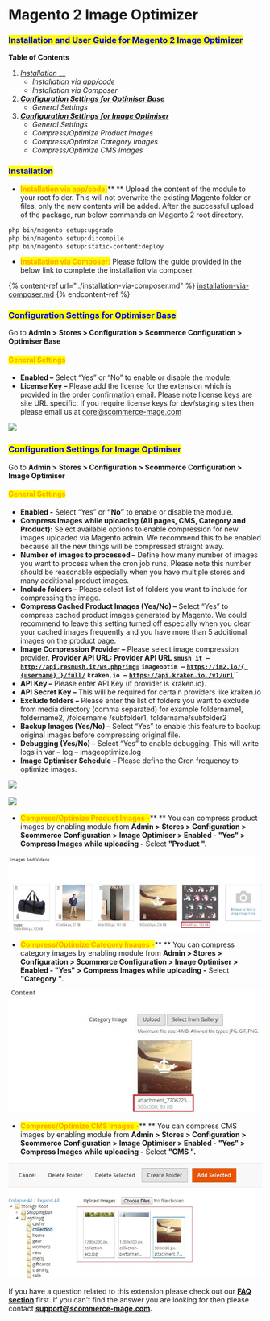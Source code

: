 # Magento 2 Image Optimizer

### <mark style="color:blue;">Installation and User Guide for Magento 2 Image Optimizer</mark>&#x20;

**Table of Contents**

1. [_Installation_ ](magento-2-image-optimizer.md#\_toc\_250004)__
   * _Installation via app/code_&#x20;
   * _Installation via Composer_
2. __[_Configuration Settings for Optimiser Base_ ](magento-2-image-optimizer.md#\_toc\_250003)__
   * _General Settings_&#x20;
3. __[_Configuration Settings for Image Optimiser_ ](magento-2-image-optimizer.md#\_toc\_250001)__
   * _General Settings_&#x20;
   * _Compress/Optimize Product Images_&#x20;
   * _Compress/Optimize Category Images_&#x20;
   * _Compress/Optimize CMS Images_&#x20;

### <mark style="color:blue;">Installation</mark> <a href="#_toc_250004" id="_toc_250004"></a>

* <mark style="color:orange;">**Installation via app/code:**</mark>** ** Upload the content of the module to your root folder. This will not overwrite the existing Magento folder or files, only the new contents will be added. After the successful upload of the package, run below commands on Magento 2 root directory.

```
php bin/magento setup:upgrade
php bin/magento setup:di:compile
php bin/magento setup:static-content:deploy
```

* <mark style="color:orange;">**Installation via Composer:**</mark> Please follow the guide provided in the below link to complete the installation via composer.

{% content-ref url="../installation-via-composer.md" %}
[installation-via-composer.md](../installation-via-composer.md)
{% endcontent-ref %}

### <mark style="color:blue;">Configuration Settings for Optimiser Base</mark> <a href="#_toc_250003" id="_toc_250003"></a>

Go to **Admin > Stores > Configuration > Scommerce Configuration > Optimiser Base**

#### <mark style="color:orange;">General Settings</mark> <a href="#_toc_250002" id="_toc_250002"></a>

* **Enabled –** Select “Yes” or “No” to enable or disable the module.
* **License Key –** Please add the license for the extension which is provided in the order confirmation email. Please note license keys are site URL specific. If you require license keys for dev/staging sites then please email us at [core@scommerce-mage.com](mailto:core@scommerce-mage.com)

![](../../.gitbook/assets/config\_speed.png)

### <mark style="color:blue;">Configuration Settings for Image Optimiser</mark> <a href="#_toc_250001" id="_toc_250001"></a>

Go to **Admin > Stores > Configuration > Scommerce Configuration > Image Optimiser**

#### <mark style="color:orange;">General Settings</mark> <a href="#_toc_250000" id="_toc_250000"></a>

* **Enabled -** Select “Yes” or **“**No**”** to enable or disable the module.
* **Compress Images while uploading (All pages, CMS, Category and Product):** Select available options to enable compression for new images uploaded via Magento admin. We recommend this to be enabled because all the new things will be compressed straight away.
* **Number of images to processed –** Define how many number of images you want to process when the cron job runs. Please note this number should be reasonable especially when you have multiple stores and many additional product images.
* **Include folders –** Please select list of folders you want to include for compressing the image.
* **Compress Cached Product Images (Yes/No) –** Select “Yes” to compress cached product images generated by Magento. We could recommend to leave this setting turned off especially when you clear your cached images frequently and you have more than 5 additional images on the product page.
* **Image Compression Provider –** Please select image compression provider.  **Provider API URL: Provider API URL `smush it –`** [**`http://api.resmush.it/ws.php?img=`**](http://api.resmush.it/ws.php?img) **`imageoptim –`** [**`https://im2.io/{ {username} }/full/`**](https://im2.io/%7B%20%7Busername%7D%20%7D/full/) **`kraken.io –`** [**`https://api.kraken.io./v1/url`**](https://api.kraken.io/v1)``
* **API Key –** Please enter API Key (if provider is kraken.io).
* **API Secret Key –** This will be required for certain providers like kraken.io
* **Exclude folders –** Please enter the list of folders you want to exclude from media directory (comma separated) for example foldername1, foldername2, /foldername /subfolder1, foldername/subfolder2
* **Backup Images (Yes/No) –** Select “Yes” to enable this feature to backup original images before compressing original file.
* **Debugging (Yes/No) –** Select “Yes” to enable debugging. This will write logs in var – log – imageoptimize.log
* **Image Optimiser Schedule –** Please define the Cron frequency to optimize images.

![](../../.gitbook/assets/image\_general1.png)

![](../../.gitbook/assets/image\_general2.png)

* <mark style="color:orange;">**Compress/Optimize Product Images -**</mark>** ** You can compress product images by enabling module from **Admin > Stores > Configuration > Scommerce Configuration > Image Optimiser > Enabled - "Yes" > Compress Images while uploading -** Select **"Product ".**

![](<../../.gitbook/assets/8 (15)>)

* <mark style="color:orange;">**Compress/Optimize Category Images -**</mark>** ** You can compress category images by enabling module from **Admin > Stores > Configuration > Scommerce Configuration > Image Optimiser > Enabled - "Yes" > Compress Images while uploading -** Select **"Category ".**

![](<../../.gitbook/assets/9 (22)>)

* <mark style="color:orange;">**Compress/Optimize CMS Images -**</mark>** ** You can compress CMS images by enabling module from **Admin > Stores > Configuration > Scommerce Configuration > Image Optimiser > Enabled - "Yes" > Compress Images while uploading -** Select **"CMS ".**

![](<../../.gitbook/assets/10 (29)>)

If you have a question related to this extension please check out our  [**FAQ section**](https://www.scommerce-mage.com/magento-2-image-optimizer.html#faq) first. If you can't find the answer you are looking for then please contact [**support@scommerce-mage.com**](mailto:core@scommerce-mage.com)**.**
